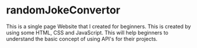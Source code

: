 # randomJokeConvertor
This is a single page Website that I created for beginners. This is created by using some HTML, CSS and JavaScript. This will help beginners to understand the basic concept of using API's for their projects.

